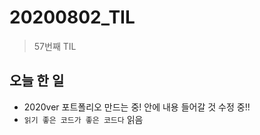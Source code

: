 # 20200802_TIL

> 57번째 TIL



## 오늘 한 일

- 2020ver 포트폴리오 만드는 중! 안에 내용 들어갈 것 수정 중!!
- `읽기 좋은 코드가 좋은 코드다` 읽음 
